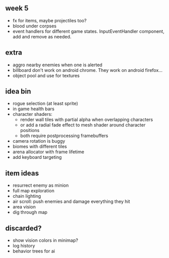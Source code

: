 ## week 5
- fx for items, maybe projectiles too?
- blood under corpses
- event handlers for different game states. InputEventHandler component, add and remove as needed.

## extra
- aggro nearby enemies when one is alerted
- billboard don't work on android chrome. They work on android firefox...
- object pool and use for textures

## idea bin
- rogue selection (at least sprite)
- in game health bars
- character shaders:
  - render wall tiles with partial alpha when overlapping characters
  - or add a radial fade effect to mesh shader around character positions
  - both require postprocessing framebuffers
- camera rotation is buggy
- biomes with different tiles
- arena allocator with frame lifetime
- add keyboard targeting

## item ideas
- resurrect enemy as minion
- full map exploration
- chain lighting
- air scroll: push enemies and damage everything they hit
- area vision
- dig through map

## discarded?
- show vision colors in minimap?
- log history
- behavior trees for ai
